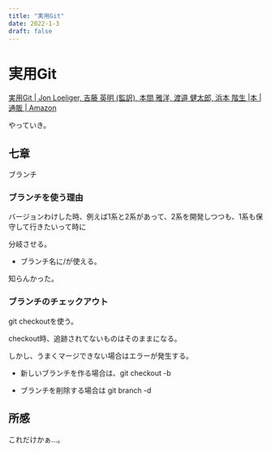 ```yaml
---
title: "実用Git"
date: 2022-1-3
draft: false
---
```

# 実用Git



[実用Git | Jon Loeliger, 吉藤 英明 (監訳), 本間 雅洋, 渡邉 健太郎, 浜本 階生 |本 | 通販 | Amazon](https://www.amazon.co.jp/%E5%AE%9F%E7%94%A8Git-Jon-Loeliger/dp/4873114403)



やっていき。



## 七章



ブランチ



### ブランチを使う理由



バージョンわけした時、例えば1系と2系があって、2系を開発しつつも、1系も保守して行きたいって時に



分岐させる。



* ブランチ名に/が使える。



知らんかった。



### ブランチのチェックアウト



git checkoutを使う。



checkout時、追跡されてないものはそのままになる。



しかし、うまくマージできない場合はエラーが発生する。



* 新しいブランチを作る場合は、git checkout -b <name>



* ブランチを削除する場合は git branch -d <name>



## 所感



これだけかぁ...。
